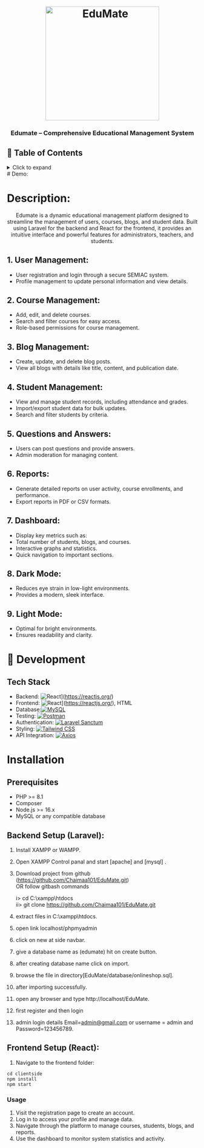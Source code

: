 <h1 align="center">
	<img
		width="300"
		alt="EduMate"
		src="https://https://github.com/Chaimaa101/EduMate/clientside/public/img/logo.jpg">
</h1>

<h3 align="center">
	Edumate – Comprehensive Educational Management System
</h3>

## 📖 Table of Contents

<details>
<summary>Click to expand</summary>

- [📖 Table of Contents](#-table-of-contents)
- [Demo](#-Demo)
  
- [⛓ Description ](#-description)
    - [User Management ](#User-Management)
    - [Course Management ](#Course-Management)
    - [Blog Management ](#Blog-Management)
    - [Student Management ](#Student-Management)
    - [Questions and Answers](#Questions-and-Answers)
    - [Reports](#Reports)
    - [Dashboard](#Dashboard)
    - [Dark Mode](#Dark-Mode)
- [🔨 Development](#-development)
    - [Tech Stack](#tech-stack)
- [☑️ Installation](#Installation)
    - [Prerequisites ](#Prerequisites)
    - [Backend Setup (Laravel ](#Backend-Setup-(Laravel))
    - [Frontend Setup (React) ](#Frontend-Setup-(React))
    - [Usage ](#Usage) 
</details>
# Demo:


# Description:

<p align="center">
	Edumate is a dynamic educational management platform designed to streamline the management of users, courses, blogs, and student data. Built using Laravel for the backend and React for the frontend, it provides an intuitive interface and powerful features for administrators, teachers, and students.
</p>

## 1. User Management:
- User registration and login through a secure SEMIAC system.
- Profile management to update personal information and view details.
## 2. Course Management:
- Add, edit, and delete courses.
- Search and filter courses for easy access.
- Role-based permissions for course management.
## 3. Blog Management:
- Create, update, and delete blog posts.
- View all blogs with details like title, content, and publication date.
## 4. Student Management:
- View and manage student records, including attendance and grades.
- Import/export student data for bulk updates.
- Search and filter students by criteria.
## 5. Questions and Answers:
- Users can post questions and provide answers.
- Admin moderation for managing content.
## 6. Reports:
- Generate detailed reports on user activity, course enrollments, and performance.
- Export reports in PDF or CSV formats.
## 7. Dashboard:
- Display key metrics such as:
- Total number of students, blogs, and courses.
- Interactive graphs and statistics.
- Quick navigation to important sections.

## 8. Dark Mode:
- Reduces eye strain in low-light environments.
- Provides a modern, sleek interface.
## 9. Light Mode:
- Optimal for bright environments.
- Ensures readability and clarity.

# 🔨 Development

## Tech Stack 
- Backend: ![React](https://img.shields.io/badge/React-18-blue?style=flat-square&logo=react&logoColor=white)](https://reactjs.org/)
- Frontend: ![React](https://img.shields.io/badge/React-18-blue?style=flat-square&logo=react&logoColor=white)](https://reactjs.org/), HTML
- Database:[![MySQL](https://img.shields.io/badge/MySQL-Database-orange?style=flat-square&logo=mysql&logoColor=white)](https://www.mysql.com/)
- Testing: [![Postman](https://img.shields.io/badge/Postman-API%20Testing-orange?style=flat-square&logo=postman&logoColor=white)](https://www.postman.com/)
- Authentication: [![Laravel Sanctum](https://img.shields.io/badge/Auth-Laravel%20Sanctum-red?style=flat-square&logo=laravel&logoColor=white)](https://laravel.com/docs/10.x/sanctum)
- Styling: [![Tailwind CSS](https://img.shields.io/badge/TailwindCSS-Styling-teal?style=flat-square&logo=tailwindcss&logoColor=white)](https://tailwindcss.com/)
- API Integration: [![Axios](https://img.shields.io/badge/Axios-API%20Integration-lightgrey?style=flat-square)](https://axios-http.com/)

# Installation

## Prerequisites
- PHP >= 8.1
- Composer
- Node.js >= 16.x
- MySQL or any compatible database


## Backend Setup (Laravel):

1. Install XAMPP or WAMPP.

2. Open XAMPP Control panal and start [apache] and [mysql] .

3. Download project from github (https://github.com/Chaimaa101/EduMate.git)  
    OR follow gitbash commands
    
    i> cd C:\\xampp\htdocs\
     ii> git clone https://github.com/Chaimaa101/EduMate.git
    
4. extract files in C:\\xampp\htdocs\.

5. open link localhost/phpmyadmin

6. click on new at side navbar.

7. give a database name as (edumate) hit on create button.

8. after creating database name click on import.

9. browse the file in directory[EduMate/database/onlineshop.sql].

10. after importing successfully.

11. open any browser and type http://localhost/EduMate.

12. first register and then login

13. admin login details  Email=admin@gmail.com or username = admin and Password=123456789.

## Frontend Setup (React):
1. Navigate to the frontend folder:
```shell
cd clientside
npm install
npm start
```

### Usage
1. Visit the registration page to create an account.
2. Log in to access your profile and manage data.
3. Navigate through the platform to manage courses, students, blogs, and reports.
4. Use the dashboard to monitor system statistics and activity.


